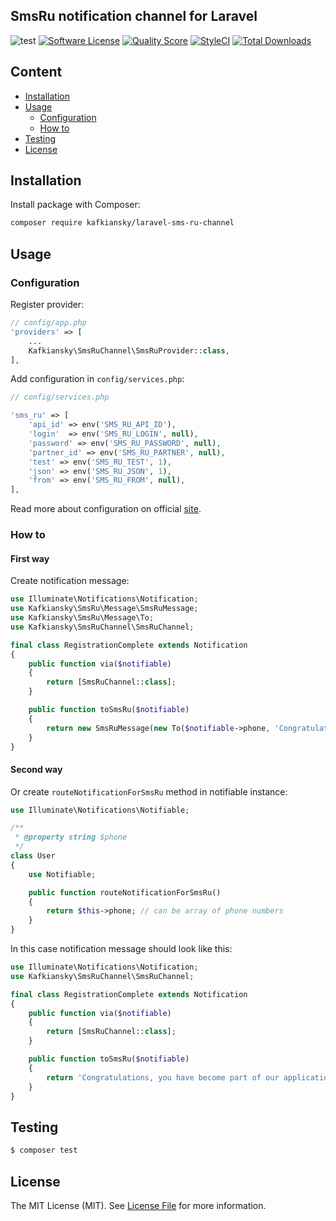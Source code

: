 ## SmsRu notification channel for Laravel

![test](https://github.com/kafkiansky/laravel-sms-ru-channel/workflows/test/badge.svg?event=push)
[![Software License](https://img.shields.io/badge/license-MIT-brightgreen.svg?style=flat-square)](LICENSE.md)
[![Quality Score](https://img.shields.io/scrutinizer/g/kafkiansky/laravel-sms-ru-channel.svg?style=flat-square)](https://scrutinizer-ci.com/g/kafkiansky/laravel-sms-ru-channel)
[![StyleCI](https://styleci.io/repos/261535706/shield)](https://styleci.io/repos/261535706)
[![Total Downloads](https://img.shields.io/packagist/dt/kafkiansky/laravel-sms-ru-channel.svg?style=flat-square)](https://packagist.org/packages/kafkiansky/laravel-sms-ru-channel)

## Content
- [Installation](#installation)
- [Usage](#usage)
    - [Configuration](#configuration)
    - [How to](#how-to)
- [Testing](#testing)
- [License](#license)

## Installation

Install package with Composer:
```bash
composer require kafkiansky/laravel-sms-ru-channel
```

## Usage

### Configuration

Register provider:
```php
// config/app.php
'providers' => [
    ...
    Kafkiansky\SmsRuChannel\SmsRuProvider::class,
],
```

Add configuration in `config/services.php`:

```php
// config/services.php

'sms_ru' => [
    'api_id' => env('SMS_RU_API_ID'),
    'login'  => env('SMS_RU_LOGIN', null),
    'password' => env('SMS_RU_PASSWORD', null),
    'partner_id' => env('SMS_RU_PARTNER', null),
    'test' => env('SMS_RU_TEST', 1),
    'json' => env('SMS_RU_JSON', 1),
    'from' => env('SMS_RU_FROM', null),
],
```

Read more about configuration on official [site](https://sms.ru/api/send).

### How to

#### First way

Create notification message:

```php
use Illuminate\Notifications\Notification;
use Kafkiansky\SmsRu\Message\SmsRuMessage;
use Kafkiansky\SmsRu\Message\To;
use Kafkiansky\SmsRuChannel\SmsRuChannel;

final class RegistrationComplete extends Notification
{
    public function via($notifiable)
    {
        return [SmsRuChannel::class];
    }

    public function toSmsRu($notifiable)
    {
        return new SmsRuMessage(new To($notifiable->phone, 'Congratulations, you have become part of our application'));
    }
}
```

#### Second way

Or create `routeNotificationForSmsRu` method in notifiable instance:

```php
use Illuminate\Notifications\Notifiable;

/**
 * @property string $phone
 */
class User
{
    use Notifiable;

    public function routeNotificationForSmsRu()
    {
        return $this->phone; // can be array of phone numbers
    }
}
```

In this case notification message should look like this:

```php
use Illuminate\Notifications\Notification;
use Kafkiansky\SmsRuChannel\SmsRuChannel;

final class RegistrationComplete extends Notification
{
    public function via($notifiable)
    {
        return [SmsRuChannel::class];
    }

    public function toSmsRu($notifiable)
    {
        return 'Congratulations, you have become part of our application';
    }
}
```

## Testing

``` bash
$ composer test
```

## License

The MIT License (MIT). See [License File](LICENSE.md) for more information.